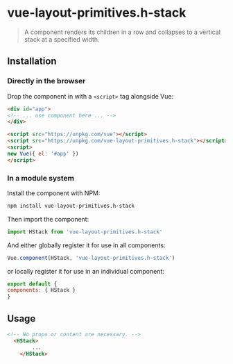 # vue-layout-primitives.h-stack

> A component renders its children in a row and collapses to a vertical stack at a specified width.

## Installation

### Directly in the browser

Drop the component in with a `<script>` tag alongside Vue:

```html
<div id="app">
<!-- ... use component here ... -->
</div>

<script src="https://unpkg.com/vue"></script>
<script src="https://unpkg.com/vue-layout-primitives.h-stack"></script>
<script>
new Vue({ el: '#app' })
</script>
```

### In a module system

Install the component with NPM:

```bash
npm install vue-layout-primitives.h-stack
```

Then import the component:

```js
import HStack from 'vue-layout-primitives.h-stack'
```

And either globally register it for use in all components:

```js
Vue.component(HStack, 'vue-layout-primitives.h-stack')
```

or locally register it for use in an individual component:

```js
export default {
components: { HStack }
}
```

## Usage

```html
<!-- No props or content are necessary. -->
  <HStack>
		...
	</HStack>
```
